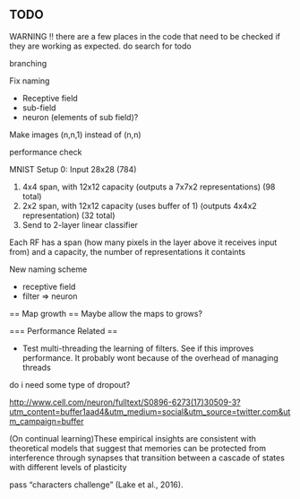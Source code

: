 ## TODO

WARNING !! there are a few places in the code that need to be checked if they are working as expected. do search for todo




branching



Fix naming
 - Receptive field
 - sub-field
 - neuron (elements of sub field)?




Make images (n,n,1) instead of (n,n)

performance check

MNIST Setup
0: Input 28x28  (784)
1. 4x4 span, with 12x12 capacity (outputs a 7x7x2 representations)  (98 total)
2. 2x2 span, with 12x12 capacity (uses buffer of 1) (outputs 4x4x2 representation) (32 total)
3. Send to 2-layer linear classifier


Each RF has a span (how many pixels in the layer above it receives input from) and a capacity, the number of representations it containts



New naming scheme
- receptive field
- filter => neuron

== Map growth ==
Maybe allow the maps to grows? 


=== Performance Related ==
- Test multi-threading the learning of filters. See if this improves performance. It probably wont because of the overhead of managing threads



do i need some type of dropout?

http://www.cell.com/neuron/fulltext/S0896-6273(17)30509-3?utm_content=buffer1aad4&utm_medium=social&utm_source=twitter.com&utm_campaign=buffer

(On continual learning)These empirical insights are consistent with theoretical models that suggest that memories can be protected from interference through synapses that transition between a cascade of states with different levels of plasticity 

pass  “characters challenge” (Lake et al., 2016). 